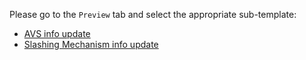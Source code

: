 Please go to the `Preview` tab and select the appropriate sub-template:

* [AVS info update](?expand=1&template=avs_info.md)
* [Slashing Mechanism info update](?expand=1&template=slashing_mechanism_info.md)
